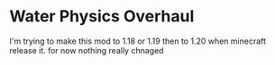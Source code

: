 # Water Physics Overhaul
 I'm trying to make this mod to 1.18 or 1.19 then to 1.20 when minecraft release it.
for now nothing really chnaged
